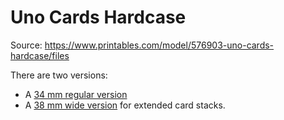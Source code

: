 # Uno Cards Hardcase

Source: <https://www.printables.com/model/576903-uno-cards-hardcase/files>

There are two versions:

- A [34 mm regular version](./regular/)
- A [38 mm wide version](./wide/) for extended card stacks.
